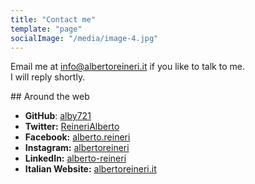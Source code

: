 ```yaml
---
title: "Contact me"
template: "page"
socialImage: "/media/image-4.jpg"
---
```


Email me at [info@albertoreineri.it](mailto:info@albertoreineri.it) if you like to talk to me.  
I will reply shortly.

## Around the web

- **GitHub**: [alby721](https://github.com/alby721)
- **Twitter:** [ReineriAlberto](https://twitter.com/ReineriAlberto)
- **Facebook:** [alberto.reineri](https://www.facebook.com/alberto.reineri/)
- **Instagram:** [albertoreineri](https://www.instagram.com/albertoreineri)
- **LinkedIn:** [alberto-reineri](https://www.linkedin.com/in/alberto-reineri/)
- **Italian Website:** [albertoreineri.it](https://albertoreineri.it/ "Alberto Reineri italian website")